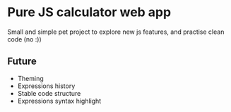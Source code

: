 # Pure JS calculator web app
Small and simple pet project to explore new js features, and practise clean code (no :))

## Future
* Theming
* Expressions history
* Stable code structure
* Expressions syntax highlight

